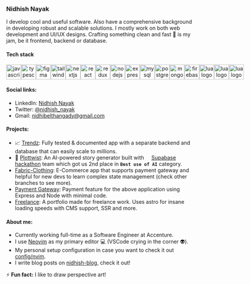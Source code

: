 <h3>Nidhish Nayak</h3>
I develop cool and useful software. Also have a comprehensive background in developing robust and scalable solutions. I mostly work on both web development and UI/UX designs. Crafting something clean and fast 🚀 is my jam, be it frontend, backend or database.

<h4>Tech stack</h4>
<div align="center" style="display: inline-flex; gap: 4;">
  <img src="https://cdn.jsdelivr.net/gh/devicons/devicon/icons/javascript/javascript-original.svg" height="40" alt="javascript logo"  />
  <img width="12" />
  <img src="https://cdn.jsdelivr.net/gh/devicons/devicon/icons/typescript/typescript-original.svg" height="40" alt="typescript logo"  />
  <img width="12" />
  <img src="https://cdn.jsdelivr.net/gh/devicons/devicon/icons/figma/figma-original.svg" height="40" alt="figma logo"  />
  <img width="12" />
  <img src="https://cdn.simpleicons.org/tailwindcss/06B6D4" height="40" alt="tailwindcss logo"  />
  <img width="12" />
  <img src="https://skillicons.dev/icons?i=nextjs" height="40" alt="nextjs logo"  />
  <img width="12" />
  <img src="https://cdn.jsdelivr.net/gh/devicons/devicon/icons/react/react-original.svg" height="40" alt="react logo"  />
  <img width="12" />
  <img src="https://cdn.jsdelivr.net/gh/devicons/devicon/icons/redux/redux-original.svg" height="40" alt="redux logo"/>
  <img width="12" />
  <img src="https://cdn.jsdelivr.net/gh/devicons/devicon/icons/nodejs/nodejs-original.svg" height="40" alt="nodejs logo"/>
  <img width="12" />
  <br />
  <br />
  <img src="https://cdn.jsdelivr.net/gh/devicons/devicon/icons/express/express-original.svg" height="40" alt="express logo"/>
  <img width="12" />
  <img src="https://cdn.jsdelivr.net/gh/devicons/devicon/icons/mysql/mysql-original.svg" height="40" alt="mysql logo"/>
  <img width="12" />
  <img src="https://cdn.jsdelivr.net/gh/devicons/devicon/icons/postgresql/postgresql-original.svg" height="40" alt="postgresql logo"/>
  <img width="12" />
  <img src="https://cdn.jsdelivr.net/gh/devicons/devicon/icons/mongodb/mongodb-original.svg" height="40" alt="mongodb logo"  />
  <img width="12" />
  <img src="https://skillicons.dev/icons?i=firebase" height="40" alt="firebase logo"  />
  <img width="12" />
  <img src="https://cdn.jsdelivr.net/gh/devicons/devicon/icons/lua/lua-plain.svg" height="40" alt="lua logo"  />
  <img width="12" />
  <img src="https://cdn.jsdelivr.net/gh/devicons/devicon/icons/prisma/prisma-original.svg" height="40" alt="lua logo"  />
  <img width="12" />
  <img src="https://cdn.jsdelivr.net/gh/devicons/devicon/icons/jest/jest-plain.svg" height="40" alt="lua logo"  />
  <img width="12" />
</div>

<h4>Social links:</h4>

- LinkedIn: [Nidhish Nayak](https://www.linkedin.com/in/nidhishdnayak)
- Twitter: [@nidhish_nayak](https://twitter.com/Nidhish18224246)
- Gmail: [nidhibelthangady@gmail.com](mailto:nidhibelthangady@gmail.com)

<h4>Projects:</h4>

- 📈 [Trendz](https://github.com/nidhish-nayak/trendz): Fully tested & documented app with a separate backend and database that can easily scale to millions.
- 🔀 [Plottwist](https://github.com/NeoFoxxo/plottwist): An AI-powered story generator built with <img src="https://supabase.com/dashboard/img/supabase-logo.svg" width="12px" height="12px" /> [Supabase hackathon](https://supabase.com/blog/supabase-oss-hackathon-winners) team which got us 2nd place in **``Best use of AI``** category.
- [Fabric-Clothing](https://github.com/nidhish-nayak/fabric-clothing): E-Commerce app that supports payment gateway and helpful for new devs to learn complex state management (check other branches to see more).
- [Payment Gateway](https://github.com/nidhish-nayak/node-razorpay): Payment feature for the above application using Express and Node with minimal code.
- [Freelance](https://github.com/nidhish-nayak/nayan): A portfolio made for freelance work. Uses astro for insane loading speeds with CMS support, SSR and more.

<h4>About me:</h4>

- Currently working full-time as a Software Engineer at Accenture.
- I use [Neovim](https://github.com/neovim/neovim) as my primary editor 💻 (VSCode crying in the corner 👽).
- My personal setup configuration in case you want to check it out [config/nvim](https://github.com/nidhish-nayak/nvim).
- I write blog posts on [nidhish-blog](https://nidhish-blog.vercel.app/), check it out!

⚡ **Fun fact:** I like to draw perspective art!
